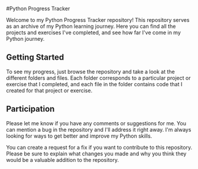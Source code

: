 #Python Progress Tracker

Welcome to my Python Progress Tracker repository! This repository serves as an archive of my Python learning journey. Here you can find all the projects and exercises I've completed, and see how far I've come in my Python journey.

## Getting Started

To see my progress, just browse the repository and take a look at the different folders and files. Each folder corresponds to a particular project or exercise that I completed, and each file in the folder contains code that I created for that project or exercise.

## Participation

Please let me know if you have any comments or suggestions for me. You can mention a bug in the repository and I'll address it right away. I'm always looking for ways to get better and improve my Python skills.

You can create a request for a fix if you want to contribute to this repository. Please be sure to explain what changes you made and why you think they would be a valuable addition to the repository.